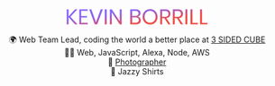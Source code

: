 <div align="center">

[![Kevin Borrill][logo-url]][url]

🌍 Web Team Lead, coding the world a better place at [3 SIDED CUBE][cube-url] <br />
👨‍💻 Web, JavaScript, Alexa, Node, AWS <br />
📸 [Photographer][unsplash-url] <br />
👔 Jazzy Shirts

</div>

[logo-url]: https://github.com/kev2480/kev2480/raw/main/name-logo-trans.png
[cube-url]: https://www.3sidedcube.com
[unsplash-url]: https://unsplash.com/@kev2480
[url]: https://kevinborrill.co.uk
